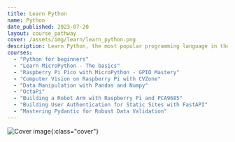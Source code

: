 ```yaml
---
title: Learn Python
name: Python
date_published: 2023-07-20
layout: course_pathway
cover: /assets/img/learn/learn_python.png
description: Learn Python, the most popular programming language in the world. Python is used in many different areas, including Web Development, Data Science, Machine Learning, Robotics and more.
courses:
  - "Python for beginners"
  - "Learn MicroPython - The basics"
  - "Raspberry Pi Pico with MicroPython - GPIO Mastery"
  - "Computer Vision on Raspberry Pi with CVZone"
  - "Data Manipulation with Pandas and Numpy"
  - "OctaPi"
  - "Building a Robot Arm with Raspberry Pi and PCA9685"
  - "Building User Authentication for Static Sites with FastAPI"
  - "Mastering Pydantic for Robust Data Validation"
---
```


![Cover image]({{page.cover}}){:class="cover"}
